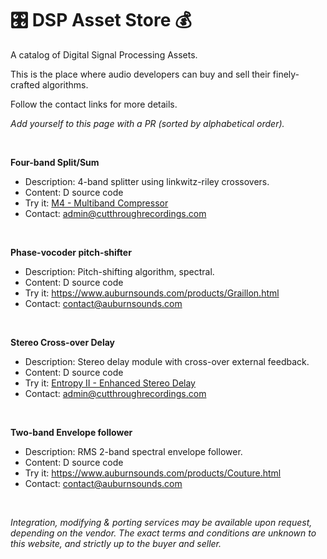 # 🎛️ DSP Asset Store 💰

A catalog of Digital Signal Processing Assets.

This is the place where audio developers can buy and sell their finely-crafted algorithms.

Follow the contact links for more details.

_Add yourself to this page with a PR (sorted by alphabetical order)._

&nbsp;

**Four-band Split/Sum**
- Description: 4-band splitter using linkwitz-riley crossovers. 
- Content: D source code
- Try it: [M4 - Multiband Compressor](https://www.cutthroughrecordings.com/#/product/M4%20Multiband%20Compressor)
- Contact: admin@cutthroughrecordings.com

&nbsp;

**Phase-vocoder pitch-shifter**
- Description: Pitch-shifting algorithm, spectral.
- Content: D source code
- Try it: https://www.auburnsounds.com/products/Graillon.html
- Contact: contact@auburnsounds.com

&nbsp;

**Stereo Cross-over Delay**
- Description: Stereo delay module with cross-over external feedback.
- Content: D source code
- Try it: [Entropy II - Enhanced Stereo Delay](https://www.cutthroughrecordings.com/#/product/Entropy%20II%20-%20Enhanced%20Stereo%20Delay)
- Contact: admin@cutthroughrecordings.com

&nbsp;

**Two-band Envelope follower**
- Description: RMS 2-band spectral envelope follower.
- Content: D source code
- Try it: https://www.auburnsounds.com/products/Couture.html
- Contact: contact@auburnsounds.com

&nbsp;

_Integration, modifying & porting services may be available upon request, depending on the vendor._
_The exact terms and conditions are unknown to this website, and strictly up to the buyer and seller._
